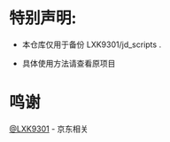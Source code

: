 # 特别声明: 

* 本仓库仅用于备份 LXK9301/jd_scripts .

* 具体使用方法请查看原项目


# 鸣谢

[@LXK9301](https://github.com/LXK9301)  - 京东相关
